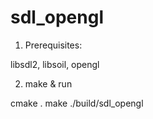 sdl_opengl
==========

1) Prerequisites:

  libsdl2, libsoil, opengl

2) make & run

  cmake .
  make
  ./build/sdl_opengl
